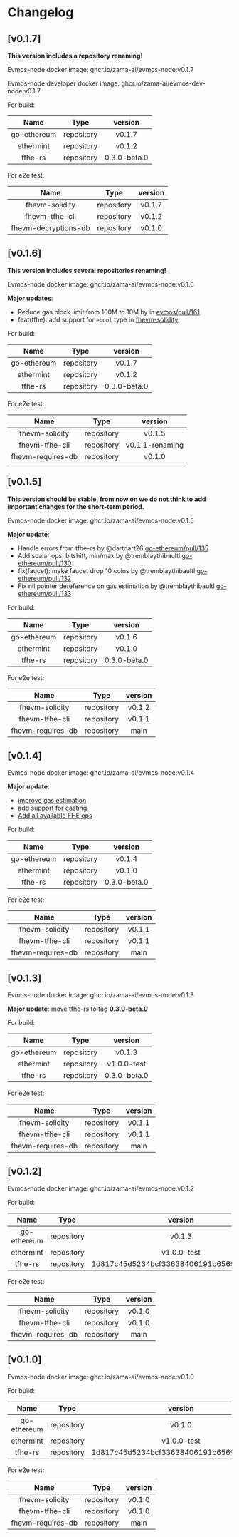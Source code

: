 <!--
Guiding Principles:

Changelogs are for humans, not machines.
There should be an entry for every single version.
The same types of changes should be grouped.
Versions and sections should be linkable.
The latest version comes first.
The release date of each version is displayed.
Mention whether you follow Semantic Versioning.

Usage:

Change log entries are to be added to the Unreleased section under the
appropriate stanza (see below). Each entry should ideally include a tag and
the Github issue reference in the following format:

* (<tag>) \#<issue-number> message

The issue numbers will later be link-ified during the release process so you do
not have to worry about including a link manually, but you can if you wish.

Types of changes (Stanzas):

"Features" for new features.
"Improvements" for changes in existing functionality.
"Deprecated" for soon-to-be removed features.
"Bug Fixes" for any bug fixes.
"Client Breaking" for breaking CLI commands and REST routes used by end-users.
"API Breaking" for breaking exported APIs used by developers building on SDK.
"State Machine Breaking" for any changes that result in a different AppState given same genesisState and txList.

Ref: https://keepachangelog.com/en/1.0.0/
-->

# Changelog

## [v0.1.7]

**This version includes a repository renaming!**

Evmos-node docker image: ghcr.io/zama-ai/evmos-node:v0.1.7

Evmos-node developer docker image: ghcr.io/zama-ai/evmos-dev-node:v0.1.7

For build:

|    Name     |    Type    |                 version                  |
| :---------: | :--------: | :--------------------------------------: |
| go-ethereum | repository |                  v0.1.7                  |
|  ethermint  | repository |                  v0.1.2                  |
|   tfhe-rs   | repository |               0.3.0-beta.0               |


For e2e test:

|       Name           |    Type    |     version     |
| :------------------: | :--------: | :-------------: |
|    fhevm-solidity    | repository |     v0.1.7      |
|    fhevm-tfhe-cli    | repository |     v0.1.2      |
| fhevm-decryptions-db | repository |     v0.1.0      |

## [v0.1.6]

**This version includes several repositories renaming!**

Evmos-node docker image: ghcr.io/zama-ai/evmos-node:v0.1.6

**Major updates**: 
* Reduce gas block limit from 100M to 10M by in [evmos/pull/161](https://github.com/zama-ai/evmos/pull/161)
* feat(tfhe): add support for `ebool` type in [fhevm-solidity](https://github.com/zama-ai/fhevm-solidity/pull/86)

For build:

|    Name     |    Type    |                 version                  |
| :---------: | :--------: | :--------------------------------------: |
| go-ethereum | repository |                  v0.1.7                  |
|  ethermint  | repository |                  v0.1.2                  |
|   tfhe-rs   | repository |               0.3.0-beta.0               |


For e2e test:

|       Name        |    Type    |     version     |
| :---------------: | :--------: | :-------------: |
|  fhevm-solidity   | repository |     v0.1.5      |
|  fhevm-tfhe-cli   | repository | v0.1.1-renaming |
| fhevm-requires-db | repository |     v0.1.0      |


## [v0.1.5]

**This version should be stable, from now on we do not think to add important changes for the short-term period.**

Evmos-node docker image: ghcr.io/zama-ai/evmos-node:v0.1.5

**Major update**: 
* Handle errors from tfhe-rs by @dartdart26 [go-ethereum/pull/135](https://github.com/zama-ai/go-ethereum/pull/135)
* Add scalar ops, bitshift, min/max by @tremblaythibaultl [go-ethereum/pull/130](https://github.com/zama-ai/go-ethereum/pull/130)
* fix(faucet): make faucet drop 10 coins by @tremblaythibaultl [go-ethereum/pull/132](https://github.com/zama-ai/go-ethereum/pull/132)
* Fix nil pointer dereference on gas estimation by @tremblaythibaultl [go-ethereum/pull/133](https://github.com/zama-ai/go-ethereum/pull/133)

For build:

|    Name     |    Type    |                 version                  |
| :---------: | :--------: | :--------------------------------------: |
| go-ethereum | repository |                  v0.1.6                  |
|  ethermint  | repository |                  v0.1.0                  |
|   tfhe-rs   | repository |               0.3.0-beta.0               |


For e2e test:

|     Name           |    Type    | version |
| :-----------:      | :--------: | :-----: |
| fhevm-solidity     | repository | v0.1.2  |
| fhevm-tfhe-cli     | repository | v0.1.1  |
| fhevm-requires-db  | repository |  main   |

## [v0.1.4]

Evmos-node docker image: ghcr.io/zama-ai/evmos-node:v0.1.4

**Major update**: 
- [improve gas estimation](https://github.com/zama-ai/go-ethereum/pull/124)
- [add support for casting](https://github.com/zama-ai/go-ethereum/pull/118])
- [Add all available FHE ops](https://github.com/zama-ai/go-ethereum/pull/120)

For build:

|    Name     |    Type    |                 version                  |
| :---------: | :--------: | :--------------------------------------: |
| go-ethereum | repository |                  v0.1.4                  |
|  ethermint  | repository |                  v0.1.0                  |
|   tfhe-rs   | repository |               0.3.0-beta.0               |


For e2e test:

|     Name           |    Type    | version |
| :-----------:      | :--------: | :-----: |
| fhevm-solidity     | repository | v0.1.1  |
| fhevm-tfhe-cli     | repository | v0.1.1  |
| fhevm-requires-db  | repository |  main   |

## [v0.1.3]

Evmos-node docker image: ghcr.io/zama-ai/evmos-node:v0.1.3

**Major update**: move tfhe-rs to tag __0.3.0-beta.0__

For build:

|    Name     |    Type    |                 version                  |
| :---------: | :--------: | :--------------------------------------: |
| go-ethereum | repository |                  v0.1.3                  |
|  ethermint  | repository |                v1.0.0-test               |
|   tfhe-rs   | repository |               0.3.0-beta.0               |


For e2e test:

|     Name           |    Type    | version |
| :-----------:      | :--------: | :-----: |
| fhevm-solidity     | repository | v0.1.1  |
| fhevm-tfhe-cli     | repository | v0.1.1  |
| fhevm-requires-db  | repository |  main   |

## [v0.1.2]

Evmos-node docker image: ghcr.io/zama-ai/evmos-node:v0.1.2

For build:

|    Name     |    Type    |                 version                  |
| :---------: | :--------: | :--------------------------------------: |
| go-ethereum | repository |                  v0.1.3                  |
|  ethermint  | repository |                v1.0.0-test               |
|   tfhe-rs   | repository | 1d817c45d5234bcf33638406191b656998b30c2a |


For e2e test:

|     Name           |    Type    | version |
| :-----------:      | :--------: | :-----: |
| fhevm-solidity     | repository | v0.1.0  |
| fhevm-tfhe-cli     | repository | v0.1.0  |
| fhevm-requires-db  | repository |  main   |


## [v0.1.0]

Evmos-node docker image: ghcr.io/zama-ai/evmos-node:v0.1.0

For build:

|    Name     |    Type    |                 version                  |
| :---------: | :--------: | :--------------------------------------: |
| go-ethereum | repository |                  v0.1.0                  |
|  ethermint  | repository |                v1.0.0-test               |
|   tfhe-rs   | repository | 1d817c45d5234bcf33638406191b656998b30c2a |


For e2e test:

|     Name           |    Type    | version |
| :-----------:      | :--------: | :-----: |
| fhevm-solidity     | repository | v0.1.0  |
| fhevm-tfhe-cli     | repository | v0.1.0  |
| fhevm-requires-db  | repository |  main   |

